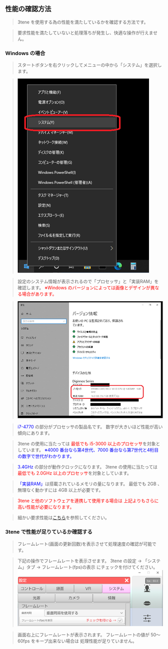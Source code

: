 ## 性能の確認方法

>3tene を使用する為の性能を満たしているかを確認する方法です。

>要求性能を満たしていないと処理落ちが発生し、快適な操作が行えません。

### Windows の場合

>スタートボタンを右クリックしてメニューの中から「システム」を選択します。

>![画像](image/spec_pc_1.png "")

>設定のシステム情報が表示されるので「プロセッサ」と「実装RAM」を確認します。
><font color="Red">※Windows のバージョンによっては画像とデザインが異なる場合があります。</font>

>![画像](image/spec_pc_2.png "")

><font color="Blue">i7-4770</font> の部分がプロセッサの製品名です。
>数字が大きいほど性能が高い傾向にあります。

>3tene の使用に当たっては <font color="Red">最低でも i5-3000 以上のプロセッサ</font>を対象としています。
><font color="Blue">※4000 番台なら第4世代、7000 番台なら第7世代と4桁目の数字で世代がわかります。</font>

><font color="Blue">3.4GHz</font> の部分が動作クロックになります。
>3tene の使用に当たっては <font color="Red">最低でも 2.0GHz 以上のプロセッサ</font>を対象としています。

><font color="Blue">「実装RAM」</font>は搭載されているメモリの量になります。
>最低でも 2GB 、無理なく動かすには 4GB 以上が必要です。

><font color="Red">3tene と他のソフトウェアを連携して使用する場合は
>上記よりもさらに高い性能が必要になります。</font>


>細かい要求性能は[こちら](#required.md)を参照してください。


### 3tene で性能が足りているか確認する

>フレームレート(画面の更新回数)を表示させて処理速度の確認が可能です。

>下記の操作でフレームレートを表示させます。
>3tene の設定 → 「システム」タブ → フレームレート(fps)の表示
>にチェックを付けてください。
![画像](image/setting_fps.png "fps")

>画面右上にフレームレートが表示されます。
>フレームレートの値が 50～60fps をキープ出来ない場合は
>処理性能が足りていません。

